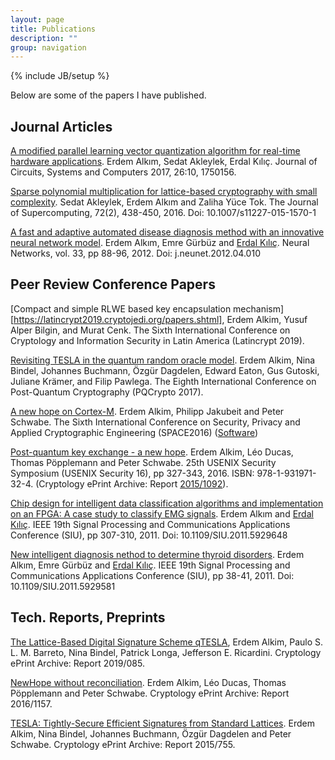 ```yaml
---
layout: page
title: Publications
description: ""
group: navigation
---
```

{% include JB/setup %}

Below are some of the papers I have published.

## Journal Articles

[A modified parallel learning vector quantization algorithm for real-time hardware applications][lvqfpga]. Erdem Alkım, Sedat Akleylek, Erdal Kılıç. Journal of Circuits, Systems and Computers 2017, 26:10, 1750156. 

[Sparse polynomial multiplication for lattice-based cryptography with small complexity][smlb]. Sedat Akleylek, Erdem Alkım and Zaliha Yüce Tok. The Journal of Supercomputing, 72(2), 438-450, 2016. Doi: 10.1007/s11227-015-1570-1

[A fast and adaptive automated disease diagnosis method with an innovative neural network model][nn1]. Erdem Alkım, Emre Gürbüz and [Erdal Kılıç][ekilic]. Neural Networks, vol. 33, pp 88-96, 2012. Doi: j.neunet.2012.04.010

## Peer Review Conference Papers

[Compact and simple RLWE based key encapsulation mechanism][https://latincrypt2019.cryptojedi.org/papers.shtml], Erdem Alkim,
Yusuf Alper Bilgin, and Murat Cenk. The Sixth International Conference on Cryptology and Information Security in Latin America (Latincrypt 2019).

[Revisiting TESLA in the quantum random oracle model][tesla]. Erdem Alkim,
Nina Bindel, Johannes Buchmann, Özgür Dagdelen, Edward Eaton, Gus Gutoski,
Juliane Krämer, and Filip Pawlega. The Eighth International Conference on
Post-Quantum Cryptography (PQCrypto 2017).

[A new hope on Cortex-M][newhopearm]. Erdem Alkim, Philipp Jakubeit and Peter Schwabe. The Sixth International Conference on Security, Privacy and Applied Cryptographic Engineering (SPACE2016) ([Software][newhopearmcodes])

[Post-quantum key exchange - a new hope][newhope]. Erdem Alkim, Léo Ducas, Thomas Pöpplemann and Peter Schwabe. 25th USENIX Security Symposium (USENIX Security 16), pp 327-343, 2016. ISBN: 978-1-931971-32-4. (Cryptology ePrint Archive: Report [2015/1092][newhopeiacr]).

[Chip design for intelligent data classification algorithms and implementation on an FPGA: A case study to classify EMG signals][siu1]. Erdem Alkım and [Erdal Kılıç][ekilic]. IEEE 19th Signal Processing and Communications Applications Conference (SIU), pp 307-310, 2011. Doi: 10.1109/SIU.2011.5929648

[New intelligent diagnosis nethod to determine thyroid disorders][siu2]. Erdem Alkım, Emre Gürbüz and [Erdal Kılıç][ekilic]. IEEE 19th Signal Processing and Communications Applications Conference (SIU), pp 38-41, 2011. Doi: 10.1109/SIU.2011.5929581

## Tech. Reports, Preprints

[The Lattice-Based Digital Signature Scheme qTESLA][qtesla], Erdem Alkim,
Paulo S. L. M. Barreto, Nina Bindel, Patrick Longa, Jefferson E. Ricardini.
Cryptology ePrint Archive: Report 2019/085.


[NewHope without reconciliation][newhopesimple]. Erdem Alkim, Léo Ducas,
Thomas Pöpplemann and Peter Schwabe. Cryptology ePrint Archive: Report
2016/1157.

[TESLA: Tightly-Secure Efficient Signatures from Standard Lattices][tesla]. Erdem Alkim, Nina Bindel, Johannes Buchmann, Özgür Dagdelen and Peter Schwabe. Cryptology ePrint Archive: Report 2015/755.


[ekilic]:http://ilkadim.omu.edu.tr/~ekilic/
[smlb]:http://dx.doi.org/10.1007/s11227-015-1570-1
[nn1]:http://dx.doi.org/10.1016/j.neunet.2012.04.010
[siu1]:http://dx.doi.org/10.1109/SIU.2011.5929648
[siu2]:http://dx.doi.org/10.1109/SIU.2011.5929581
[tesla]:https://eprint.iacr.org/2015/755
[qtesla]:https://eprint.iacr.org/2019/085
[newhope]:https://www.usenix.org/system/files/conference/usenixsecurity16/sec16_paper_alkim.pdf
[newhopeiacr]:https://eprint.iacr.org/2015/1092
[newhopearm]:http://ia.cr/2016/758
[newhopearmcodes]:https://github.com/erdemalkim/newhopearm
[newhopesimple]:https://eprint.iacr.org/2016/1157
[lvqfpga]:http://dx.doi.org/10.1142/S0218126617501560

